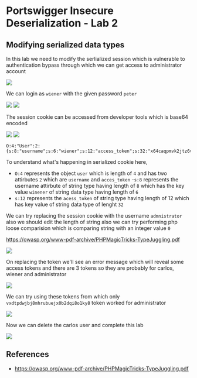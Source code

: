 # Portswigger Insecure Deserialization - Lab 2

## Modifying serialized data types

In this lab we need to modify the serlialized session which is vulnerable to authentication bypass through which we can get access to administrator account

<img src="https://i.imgur.com/S787FVy.png"/>

We can login as `wiener` with the given password `peter`

<img src="https://i.imgur.com/1KdYJpy.png"/>

<img src="https://i.imgur.com/3lGZIrk.png"/> 

The session cookie can be accessed from developer tools which is base64 encoded 

<img src="https://i.imgur.com/mzWD1Dn.png"/>

<img src="https://i.imgur.com/cxOUBdq.png"/>

```
O:4:"User":2:{s:8:"username";s:6:"wiener";s:12:"access_token";s:32:"x64caqpmvk2jtz6vgxrit5eotzkg2h30";}
```

To understand what's happening in serialized cookie here,

- `O:4`  represents the object `user` which is length of  `4` and has two attirbutes `2` which are `username` and `acces_token`
-`s:8` represents the username attirbute of string type having length of `8` which has the key value `winener` of string data type having length of `6`
- `s:12` represents the `acess_token` of string type having length of 12 which has key value of string data type of lenght `32`

We can try replacing the session cookie with the username `admnistrator` also we should edit the length of string also we can try performing php loose comparision which is comparing string with an integer value `0`

https://owasp.org/www-pdf-archive/PHPMagicTricks-TypeJuggling.pdf

<img src="https://i.imgur.com/hhr75t6.png"/>

On replacing the token we'll see an error message which will reveal some access tokens and there are 3 tokens so they are probably for carlos, wiener and administrator

<img src="https://i.imgur.com/xORmlIS.png"/>

We can try using these tokens from which only `vxdtpdwjbj8mhrubuejx0b2dqi8o1ky8` token worked for administrator

<img src="https://i.imgur.com/q5Ik9Ay.png"/>

Now we can delete the carlos user and complete this lab

<img src="https://i.imgur.com/j1zPMId.png"/>


## References

- https://owasp.org/www-pdf-archive/PHPMagicTricks-TypeJuggling.pdf
